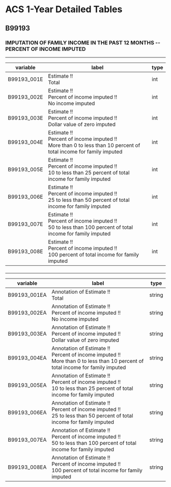 # ACS 1-Year Detailed Tables

## B99193

### IMPUTATION OF FAMILY INCOME IN THE PAST 12 MONTHS -- PERCENT OF INCOME IMPUTED

___

| variable | label | type |
| ----- | ----- | ----- |
| B99193_001E | Estimate !!<br>Total | int |
| B99193_002E | Estimate !!<br>Percent of income imputed !!<br>No income imputed | int |
| B99193_003E | Estimate !!<br>Percent of income imputed !!<br>Dollar value of zero imputed | int |
| B99193_004E | Estimate !!<br>Percent of income imputed !!<br>More than 0 to less than 10 percent of total income for family imputed | int |
| B99193_005E | Estimate !!<br>Percent of income imputed !!<br>10 to less than 25 percent of total income for family imputed | int |
| B99193_006E | Estimate !!<br>Percent of income imputed !!<br>25 to less than 50 percent of total income for family imputed | int |
| B99193_007E | Estimate !!<br>Percent of income imputed !!<br>50 to less than 100 percent of total income for family imputed | int |
| B99193_008E | Estimate !!<br>Percent of income imputed !!<br>100 percent of total income for family imputed | int |
### 

___

| variable | label | type |
| ----- | ----- | ----- |
| B99193_001EA | Annotation of Estimate !!<br>Total | string |
| B99193_002EA | Annotation of Estimate !!<br>Percent of income imputed !!<br>No income imputed | string |
| B99193_003EA | Annotation of Estimate !!<br>Percent of income imputed !!<br>Dollar value of zero imputed | string |
| B99193_004EA | Annotation of Estimate !!<br>Percent of income imputed !!<br>More than 0 to less than 10 percent of total income for family imputed | string |
| B99193_005EA | Annotation of Estimate !!<br>Percent of income imputed !!<br>10 to less than 25 percent of total income for family imputed | string |
| B99193_006EA | Annotation of Estimate !!<br>Percent of income imputed !!<br>25 to less than 50 percent of total income for family imputed | string |
| B99193_007EA | Annotation of Estimate !!<br>Percent of income imputed !!<br>50 to less than 100 percent of total income for family imputed | string |
| B99193_008EA | Annotation of Estimate !!<br>Percent of income imputed !!<br>100 percent of total income for family imputed | string |

